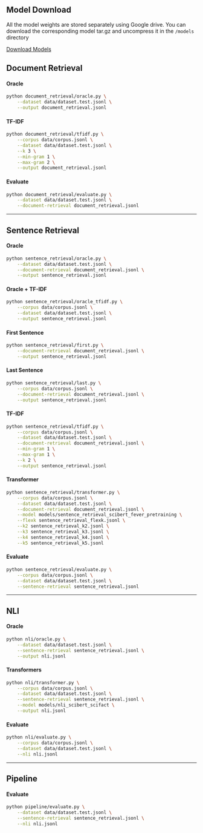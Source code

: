 ## Model Download

All the model weights are stored separately using Google drive. You can download the corresponding
model tar.gz and uncompress it in the `/models` directory

[Download Models](https://drive.google.com/drive/folders/1ni0dI7dhYDsKFoz6mfdEZD3ibSawq3mY?usp=sharing)

## Document Retrieval

#### Oracle
```sh
python document_retrieval/oracle.py \
    --dataset data/dataset.test.jsonl \
    --output document_retrieval.jsonl
```

#### TF-IDF
```sh
python document_retrieval/tfidf.py \
    --corpus data/corpus.jsonl \
    --dataset data/dataset.test.jsonl \
    --k 3 \
    --min-gram 1 \
    --max-gram 2 \
    --output document_retrieval.jsonl
```

#### Evaluate
```sh
python document_retrieval/evaluate.py \
    --dataset data/dataset.test.jsonl \
    --document-retrieval document_retrieval.jsonl
```

-------------------------------------------------------

## Sentence Retrieval

#### Oracle
```sh
python sentence_retrieval/oracle.py \
    --dataset data/dataset.test.jsonl \
    --document-retrieval document_retrieval.jsonl \
    --output sentence_retrieval.jsonl
```

#### Oracle + TF-IDF
```sh
python sentence_retrieval/oracle_tfidf.py \
    --corpus data/corpus.jsonl \
    --dataset data/dataset.test.jsonl \
    --output sentence_retrieval.jsonl
```

#### First Sentence
```sh
python sentence_retrieval/first.py \
    --document-retrieval document_retrieval.jsonl \
    --output sentence_retrieval.jsonl
```

#### Last Sentence
```sh
python sentence_retrieval/last.py \
    --corpus data/corpus.jsonl \
    --document-retrieval document_retrieval.jsonl \
    --output sentence_retrieval.jsonl
```

#### TF-IDF
```sh
python sentence_retrieval/tfidf.py \
    --corpus data/corpus.jsonl \
    --dataset data/dataset.test.jsonl \
    --document-retrieval document_retrieval.jsonl \
    --min-gram 1 \
    --max-gram 1 \
    --k 2 \
    --output sentence_retrieval.jsonl
```

#### Transformer
```sh
python sentence_retrieval/transformer.py \
    --corpus data/corpus.jsonl \
    --dataset data/dataset.test.jsonl \
    --document-retrieval document_retrieval.jsonl \
    --model models/sentence_retrieval_scibert_fever_pretraining \
    --flexk sentence_retrieval_flexk.jsonl \
    --k2 sentence_retrieval_k2.jsonl \
    --k3 sentence_retrieval_k3.jsonl \
    --k4 sentence_retrieval_k4.jsonl \
    --k5 sentence_retrieval_k5.jsonl
```

#### Evaluate
```sh
python sentence_retrieval/evaluate.py \
    --corpus data/corpus.jsonl \
    --dataset data/dataset.test.jsonl \
    --sentence-retrieval sentence_retrieval.jsonl
```

-------------------------------------------------------

## NLI

#### Oracle
```sh
python nli/oracle.py \
    --dataset data/dataset.test.jsonl \
    --sentence-retrieval sentence_retrieval.jsonl \
    --output nli.jsonl
```

#### Transformers
```sh
python nli/transformer.py \
    --corpus data/corpus.jsonl \
    --dataset data/dataset.test.jsonl \
    --sentence-retrieval sentence_retrieval.jsonl \
    --model models/nli_scibert_scifact \
    --output nli.jsonl
```


#### Evaluate
```sh
python nli/evaluate.py \
    --corpus data/corpus.jsonl \
    --dataset data/dataset.test.jsonl \
    --nli nli.jsonl
```

-------------------------------------------------------

## Pipeline

#### Evaluate
```sh
python pipeline/evaluate.py \
    --dataset data/dataset.test.jsonl \
    --sentence-retrieval sentence_retrieval.jsonl \
    --nli nli.jsonl
```
